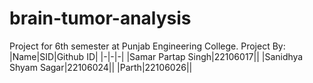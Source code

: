 # brain-tumor-analysis
Project for 6th semester at Punjab Engineering College.
Project By:
|Name|SID|Github ID|
|-|-|-|
|Samar Partap Singh|22106017||
|Sanidhya Shyam Sagar|22106024||
|Parth|22106026||
